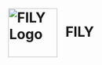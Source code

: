<h1 font-size=1000px>
<img src="https://github.com/user-attachments/assets/da0b5fda-3b44-4bae-b71e-4b2e55220559" alt="FILY Logo" width="100" style="vertical-align: middle; margin-right: 10px;" />
    <span>
        FILY
    </span>
</h1>

  

